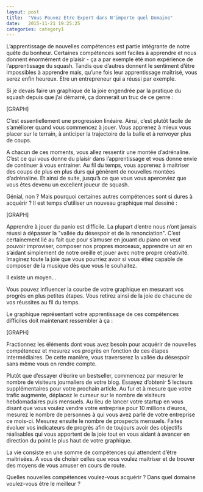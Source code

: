 ```yaml
---
layout: post
title:  "Vous Pouvez Etre Expert dans N'importe quel Domaine"
date:   2015-11-21 19:25:25
categories: category1
---
```


L’apprentissage de nouvelles compétences est partie intégrante de notre quête du bonheur. Certaines compétences sont 
faciles à apprendre et nous donnent énormément de plaisir - ça a par exemple été mon expérience de l’apprentissage 
du squash. Tandis que d’autres donnent le sentiment d’être impossibles à apprendre mais, qu’une fois leur 
apprentissage maîtrisé, vous serez enfin heureux. Etre un entrepreneur qui a réussi par exemple.

Si je devais faire un graphique de la joie engendrée par la pratique du squash depuis que j’ai démarré, ça donnerait 
un truc de ce genre :

[GRAPH]

C’est essentiellement une progression linéaire. Ainsi, c’est plutôt facile de s’améliorer quand vous commencez à jouer.
Vous apprenez à mieux vous placer sur le terrain, à anticiper la trajectoire de la balle et à renvoyer plus de coups. 

A chacun de ces moments, vous allez ressentir une montée d’adrénaline. C’est ce qui vous donne du plaisir dans 
l’apprentissage et vous donne envie de continuer à vous entrainer. Au fil du temps, vous apprenez à maitriser des 
coups de plus en plus durs qui génèrent de nouvelles montées d’adrénaline. Et ainsi de suite, jusqu’à ce que vous 
vous aperceviez que vous êtes devenu un excellent joueur de squash. 

Génial, non ? Mais pourquoi certaines autres compétences sont si dures à acquérir ? Il est temps d’utiliser un 
nouveau graphique mal dessiné :

[GRAPH]

Apprendre à jouer du panio est difficile. La plupart d’entre nous n’ont jamais réussi à dépasser la "vallée du 
désespoir et de la renonciation". C’est certainement lié au fait que pour s’amuser en jouant du piano on veut pouvoir 
improviser, composer nos propres morceaux, apprendre un air en s’aidant simplement de notre oreille et jouer avec 
notre propre créativité. Imaginez toute la joie que vous pourriez avoir si vous étiez capable de composer de la 
musique dès que vous le souhaitez.

Il existe un moyen…

Vous pouvez influencer la courbe de votre graphique en mesurant vos progrès en plus petites étapes. Vous retirez 
ainsi de la joie de chacune de vos réussites au fil du temps. 

Le graphique représentant votre apprentissage de ces compétences difficiles doit maintenant ressembler à ça : 

[GRAPH]

Fractionnez les éléments dont vous avez besoin pour acquérir de nouvelles compétencez et mesurez vos progrès en 
fonction de ces étapes intermédiaires. De cette manière, vous traverserez la vallée du désespoir sans même vous en 
rendre compte. 

Plutôt que d’essayer d’écrire un bestseller, commencez par mesurer le nombre de visiteurs journaliers de votre blog. 
Essayez d’obtenir 5 lecteurs supplémentaires pour votre prochain article. Au fur et à mesure que votre trafic 
augmente, déplacez le curseur sur le nombre de visiteurs hebdomadaires puis mensuels. Au lieu de lancer votre startup 
en vous disant que vous voulez vendre votre entreprise pour 10 millions d’euros, mesurez le nombre de personnes à qui 
vous avez parlé de votre entreprise ce mois-ci. Mesurez ensuite le nombre de prospects mensuels. Faites évoluer vos 
indicateurs de progrès afin de toujours avoir des objectifs réalisables qui vous apportent de la joie tout en vous 
aidant à avancer en direction du point le plus haut de votre graphique.


La vie consiste en une somme de compétences qui attendent d’être maitrisées. A vous de choisir celles que vous 
voulez maitriser et de trouver des moyens de vous amuser en cours de route.

Quelles nouvelles compétences voulez-vous acquérir ? Dans quel domaine voulez-vous être le meilleur ?
